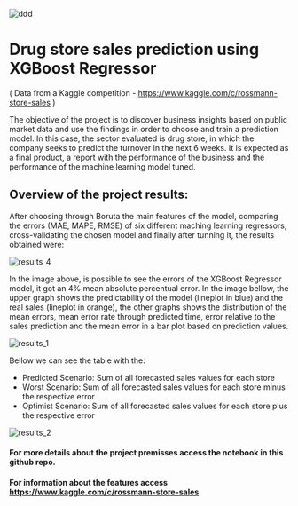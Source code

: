 
![ddd](https://user-images.githubusercontent.com/81658694/159159879-7b6c0600-840d-45bb-9e3f-e842b78d2d2a.png)

# Drug store sales prediction using XGBoost Regressor

( Data from a Kaggle competition - https://www.kaggle.com/c/rossmann-store-sales )

The objective of the project is to discover business insights based on public market data and use the findings in order to choose and train a prediction model. In this case, the sector evaluated is drug store, in which the company seeks to predict the turnover in the next 6 weeks. It is expected as a final product, a report with the performance of the business and the performance of the machine learning model tuned.

## Overview of the project results:

After choosing through Boruta the main features of the model, comparing the errors (MAE, MAPE, RMSE) of six different maching learning regressors, cross-validating the chosen model and finally after tunning it, the results obtained were:

![results_4](https://user-images.githubusercontent.com/81658694/159250618-7634bfd8-1781-4dd3-84da-bae4d96ca7e0.PNG)

In the image above, is possible to see the errors of the XGBoost Regressor model, it got an 4% mean absolute percentual error.
In the image bellow, the upper graph shows the predictability of the model (lineplot in blue) and the real sales (lineplot in orange), the other graphs shows
the distribution of the mean errors, mean error rate through predicted time, error relative to the sales prediction and the mean error in a bar plot based on prediction values.  

![results_1](https://user-images.githubusercontent.com/81658694/159250602-10249a6f-3ddc-4bba-9d22-468bdede83af.png)

Bellow we can see the table with the:
- Predicted Scenario: Sum of all forecasted sales values for each store
- Worst Scenario: Sum of all forecasted sales values for each store minus the respective error
- Optimist Scenario: Sum of all forecasted sales values for each store plus the respective error

![results_2](https://user-images.githubusercontent.com/81658694/159250608-5a9b7ab7-649d-4b37-9958-f181ca6c721f.PNG)

#### For more details about the project premisses access the notebook in this github repo.
#### For information about the features access https://www.kaggle.com/c/rossmann-store-sales
